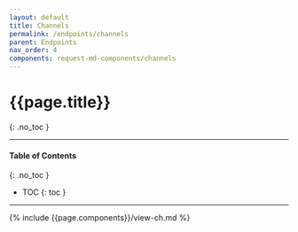 ```yaml
---
layout: default
title: Channels
permalink: /endpoints/channels
parent: Endpoints
nav_order: 4
components: request-md-components/channels
---
```


# {{page.title}}
{: .no_toc }

---

#### Table of Contents
{: .no_toc }

- TOC
{: toc }

---

{% include {{page.components}}/view-ch.md %}
